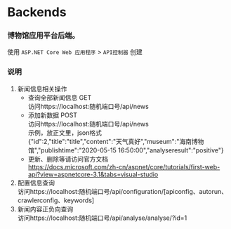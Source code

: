 # Backends

### 博物馆应用平台后端。
使用 `ASP.NET Core Web 应用程序` > `API控制器` 创建
### 说明
1. 新闻信息相关操作
	* 查询全部新闻信息 GET  
		访问https://localhost:随机端口号/api/news
	* 添加新数据 POST  
		访问https://localhost:随机端口号/api/news  
		示例，放正文里，json格式  
		{"id":2,"title":"title","content":"天气真好","museum":"海南博物馆","publishtime":"2020-05-15 16:50:00","analyseresult":"positive"}
	* 更新、删除等请访问官方文档  
		https://docs.microsoft.com/zh-cn/aspnet/core/tutorials/first-web-api?view=aspnetcore-3.1&tabs=visual-studio
2. 配置信息查询  
	访问https://localhost:随机端口号/api/configuration/[apiconfig、autorun、crawlerconfig、keywords]
3. 新闻内容正负向查询  
	访问https://localhost:随机端口号/api/analyse/analyse/?id=1

